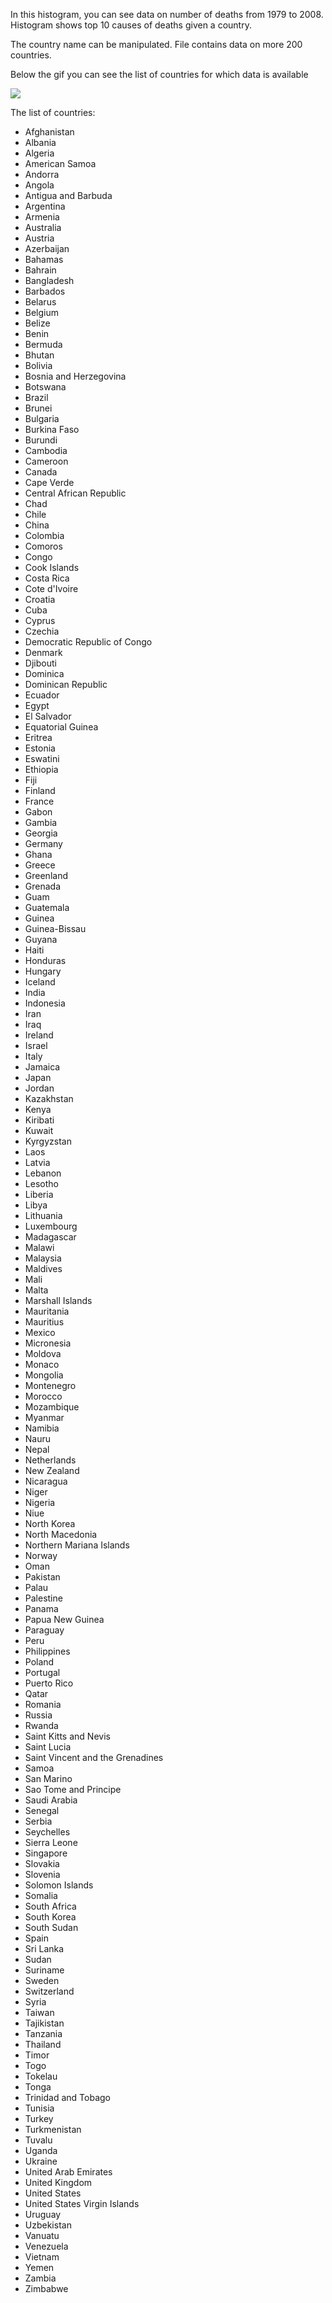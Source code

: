 In this histogram, you can see data on number of deaths from 1979 to 2008. Histogram shows top 10 causes of deaths given a country.

The country name can be manipulated. File contains data on more 200 countries.

Below the gif you can see the list of countries for which data is available


![](https://github.com/Yershat/gifs/blob/master/dynamic%20histogram.gif)



The list of countries:
- Afghanistan
- Albania
- Algeria
- American Samoa     
- Andorra
- Angola
- Antigua and Barbuda
- Argentina
- Armenia
- Australia
- Austria
- Azerbaijan
- Bahamas
- Bahrain
- Bangladesh
- Barbados
- Belarus
- Belgium
- Belize
- Benin
- Bermuda
- Bhutan
- Bolivia
- Bosnia and Herzegovina
- Botswana
- Brazil
- Brunei
- Bulgaria
- Burkina Faso
- Burundi
- Cambodia
- Cameroon
- Canada
- Cape Verde
- Central African Republic
- Chad
- Chile
- China
- Colombia
- Comoros
- Congo
- Cook Islands
- Costa Rica
- Cote d'Ivoire
- Croatia
- Cuba
- Cyprus
- Czechia
- Democratic Republic of Congo
- Denmark
- Djibouti
- Dominica
- Dominican Republic
- Ecuador
- Egypt
- El Salvador
- Equatorial Guinea
- Eritrea
- Estonia
- Eswatini
- Ethiopia
- Fiji
- Finland
- France
- Gabon
- Gambia
- Georgia
- Germany
- Ghana
- Greece
- Greenland
- Grenada
- Guam
- Guatemala
- Guinea
- Guinea-Bissau
- Guyana
- Haiti
- Honduras
- Hungary
- Iceland
- India
- Indonesia
- Iran
- Iraq
- Ireland
- Israel
- Italy
- Jamaica
- Japan
- Jordan
- Kazakhstan
- Kenya
- Kiribati
- Kuwait
- Kyrgyzstan
- Laos
- Latvia
- Lebanon
- Lesotho
- Liberia
- Libya
- Lithuania
- Luxembourg
- Madagascar
- Malawi
- Malaysia
- Maldives
- Mali
- Malta
- Marshall Islands
- Mauritania
- Mauritius
- Mexico
- Micronesia
- Moldova
- Monaco
- Mongolia
- Montenegro
- Morocco
- Mozambique
- Myanmar
- Namibia
- Nauru
- Nepal
- Netherlands
- New Zealand
- Nicaragua
- Niger
- Nigeria
- Niue
- North Korea
- North Macedonia
- Northern Mariana Islands
- Norway
- Oman
- Pakistan
- Palau
- Palestine
- Panama
- Papua New Guinea
- Paraguay
- Peru
- Philippines
- Poland
- Portugal
- Puerto Rico
- Qatar
- Romania
- Russia
- Rwanda
- Saint Kitts and Nevis
- Saint Lucia
- Saint Vincent and the Grenadines
- Samoa
- San Marino
- Sao Tome and Principe
- Saudi Arabia
- Senegal
- Serbia
- Seychelles
- Sierra Leone
- Singapore
- Slovakia
- Slovenia
- Solomon Islands
- Somalia
- South Africa
- South Korea
- South Sudan
- Spain
- Sri Lanka
- Sudan
- Suriname
- Sweden
- Switzerland
- Syria
- Taiwan
- Tajikistan
- Tanzania
- Thailand
- Timor
- Togo
- Tokelau
- Tonga
- Trinidad and Tobago
- Tunisia
- Turkey
- Turkmenistan
- Tuvalu
- Uganda
- Ukraine
- United Arab Emirates
- United Kingdom
- United States
- United States Virgin Islands
- Uruguay
- Uzbekistan
- Vanuatu
- Venezuela
- Vietnam
- Yemen
- Zambia
- Zimbabwe
